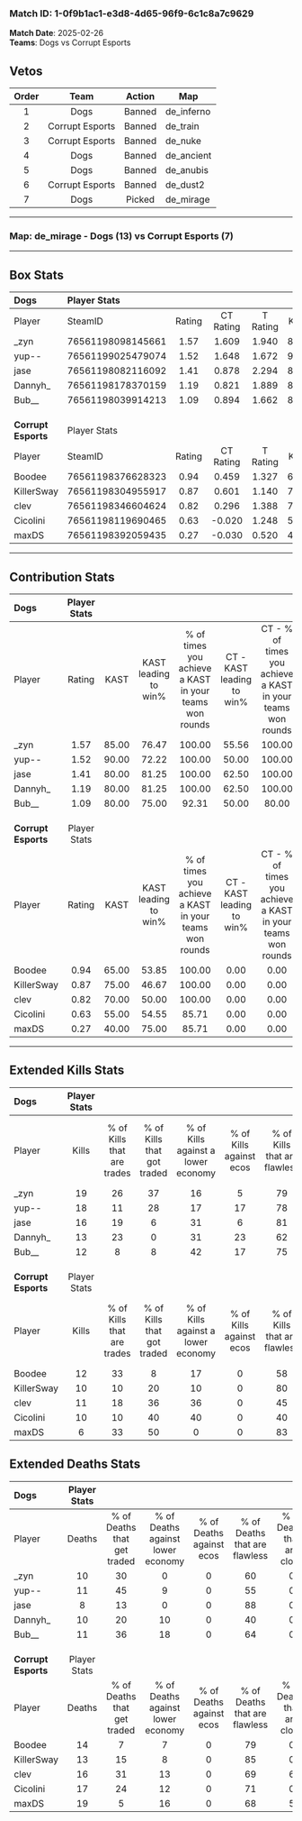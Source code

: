 ### Match ID: 1-0f9b1ac1-e3d8-4d65-96f9-6c1c8a7c9629  
**Match Date**: 2025-02-26  
**Teams**: Dogs vs Corrupt Esports  

## Vetos  

| Order | Team | Action | Map |
| :---: | :--: | :----: | --- |
| 1 | Dogs | Banned | de_inferno |
| 2 | Corrupt Esports | Banned | de_train |
| 3 | Corrupt Esports | Banned | de_nuke |
| 4 | Dogs | Banned | de_ancient |
| 5 | Dogs | Banned | de_anubis |
| 6 | Corrupt Esports | Banned | de_dust2 |
| 7 | Dogs | Picked | de_mirage |

---  

### **Map**: de_mirage - Dogs (13) vs Corrupt Esports (7)  
---  

## Box Stats  

| **Dogs**            | Player Stats      |        |           |          |       |      |       |         |        |      |     |
| :- | :- | :-: | :-: | :-: | :-: | :-: | :-: | :-: | :-: | :-: | :-: |
| Player              | SteamID           | Rating | CT Rating | T Rating | KAST  | ADR  | Kills | Assists | Deaths | K/D  | HS% |
| _zyn                | 76561198098145661 |  1.57  |   1.609   |  1.940   | 85.00 | 96.7 |  19   |    5    |   10   | 1.90 | 57  |
| yup--               | 76561199025479074 |  1.52  |   1.648   |  1.672   | 90.00 | 95.8 |  18   |    3    |   11   | 1.64 | 38  |
| jase                | 76561198082116092 |  1.41  |   0.878   |  2.294   | 80.00 | 84.2 |  16   |    3    |   8    | 2.00 | 37  |
| Dannyh_             | 76561198178370159 |  1.19  |   0.821   |  1.889   | 80.00 | 74.6 |  13   |    3    |   10   | 1.30 | 61  |
| Bub__               | 76561198039914213 |  1.09  |   0.894   |  1.662   | 80.00 | 64.3 |  12   |    3    |   11   | 1.09 | 41  |
|                     |                   |        |           |          |       |      |       |         |        |      |     |
|                     |                   |        |           |          |       |      |       |         |        |      |     |
|                     |                   |        |           |          |       |      |       |         |        |      |     |
| **Corrupt Esports** | Player Stats      |        |           |          |       |      |       |         |        |      |     |
| Player              | SteamID           | Rating | CT Rating | T Rating | KAST  | ADR  | Kills | Assists | Deaths | K/D  | HS% |
| Boodee              | 76561198376628323 |  0.94  |   0.459   |  1.327   | 65.00 | 74.2 |  12   |    5    |   14   | 0.86 | 66  |
| KillerSway          | 76561198304955917 |  0.87  |   0.601   |  1.140   | 75.00 | 52.0 |  10   |    2    |   13   | 0.77 | 10  |
| clev                | 76561198346604624 |  0.82  |   0.296   |  1.388   | 70.00 | 56.7 |  11   |    3    |   16   | 0.69 | 54  |
| Cicolini            | 76561198119690465 |  0.63  |  -0.020   |  1.248   | 55.00 | 55.3 |  10   |    3    |   17   | 0.59 | 70  |
| maxDS               | 76561198392059435 |  0.27  |  -0.030   |  0.520   | 40.00 | 48.2 |   6   |    2    |   19   | 0.32 | 100 |
---  

## Contribution Stats  

| **Dogs**            | Player Stats |       |                      |                                                        |                           |                                                             |                          |                                                            |
| :- | :-: | :-: | :-: | :-: | :-: | :-: | :-: | :-: |
| Player              |    Rating    | KAST  | KAST leading to win% | % of times you achieve a KAST in your teams won rounds | CT - KAST leading to win% | CT - % of times you achieve a KAST in your teams won rounds | T - KAST leading to win% | T - % of times you achieve a KAST in your teams won rounds |
| _zyn                |     1.57     | 85.00 |        76.47         |                         100.00                         |           55.56           |                           100.00                            |          100.00          |                           100.00                           |
| yup--               |     1.52     | 90.00 |        72.22         |                         100.00                         |           50.00           |                           100.00                            |          100.00          |                           100.00                           |
| jase                |     1.41     | 80.00 |        81.25         |                         100.00                         |           62.50           |                           100.00                            |          100.00          |                           100.00                           |
| Dannyh_             |     1.19     | 80.00 |        81.25         |                         100.00                         |           62.50           |                           100.00                            |          100.00          |                           100.00                           |
| Bub__               |     1.09     | 80.00 |        75.00         |                         92.31                          |           50.00           |                            80.00                            |          100.00          |                           100.00                           |
|                     |              |       |                      |                                                        |                           |                                                             |                          |                                                            |
|                     |              |       |                      |                                                        |                           |                                                             |                          |                                                            |
|                     |              |       |                      |                                                        |                           |                                                             |                          |                                                            |
| **Corrupt Esports** | Player Stats |       |                      |                                                        |                           |                                                             |                          |                                                            |
| Player              |    Rating    | KAST  | KAST leading to win% | % of times you achieve a KAST in your teams won rounds | CT - KAST leading to win% | CT - % of times you achieve a KAST in your teams won rounds | T - KAST leading to win% | T - % of times you achieve a KAST in your teams won rounds |
| Boodee              |     0.94     | 65.00 |        53.85         |                         100.00                         |           0.00            |                            0.00                             |          77.78           |                           100.00                           |
| KillerSway          |     0.87     | 75.00 |        46.67         |                         100.00                         |           0.00            |                            0.00                             |          70.00           |                           100.00                           |
| clev                |     0.82     | 70.00 |        50.00         |                         100.00                         |           0.00            |                            0.00                             |          70.00           |                           100.00                           |
| Cicolini            |     0.63     | 55.00 |        54.55         |                         85.71                          |           0.00            |                            0.00                             |          66.67           |                           85.71                            |
| maxDS               |     0.27     | 40.00 |        75.00         |                         85.71                          |           0.00            |                            0.00                             |          100.00          |                           85.71                            |
---  

## Extended Kills Stats  

| **Dogs**            | Player Stats |                            |                            |                                    |                         |                              |                                 |                                       |                    |           |
| :- | :-: | :-: | :-: | :-: | :-: | :-: | :-: | :-: | :-: | :-: |
| Player              |    Kills     | % of Kills that are trades | % of Kills that got traded | % of Kills against a lower economy | % of Kills against ecos | % of Kills that are flawless | % of Kills that are close duels | % of Kills that are assisted by flash | Pistol Round Kills | AWP Kills |
| _zyn                |      19      |             26             |             37             |                 16                 |            5            |              79              |                0                |                   0                   |         4          |     0     |
| yup--               |      18      |             11             |             28             |                 17                 |           17            |              78              |                0                |                   0                   |         2          |    10     |
| jase                |      16      |             19             |             6              |                 31                 |            6            |              81              |                6                |                   0                   |         1          |     6     |
| Dannyh_             |      13      |             23             |             0              |                 31                 |           23            |              62              |                8                |                   0                   |         1          |     0     |
| Bub__               |      12      |             8              |             8              |                 42                 |           17            |              75              |                0                |                   0                   |         1          |     3     |
|                     |              |                            |                            |                                    |                         |                              |                                 |                                       |                    |           |
|                     |              |                            |                            |                                    |                         |                              |                                 |                                       |                    |           |
|                     |              |                            |                            |                                    |                         |                              |                                 |                                       |                    |           |
| **Corrupt Esports** | Player Stats |                            |                            |                                    |                         |                              |                                 |                                       |                    |           |
| Player              |    Kills     | % of Kills that are trades | % of Kills that got traded | % of Kills against a lower economy | % of Kills against ecos | % of Kills that are flawless | % of Kills that are close duels | % of Kills that are assisted by flash | Pistol Round Kills | AWP Kills |
| Boodee              |      12      |             33             |             8              |                 17                 |            0            |              58              |                0                |                   0                   |         3          |     0     |
| KillerSway          |      10      |             10             |             20             |                 10                 |            0            |              80              |                0                |                  10                   |         0          |     7     |
| clev                |      11      |             18             |             36             |                 36                 |            0            |              45              |                0                |                   0                   |         3          |     0     |
| Cicolini            |      10      |             10             |             40             |                 40                 |            0            |              40              |                0                |                   0                   |         0          |     0     |
| maxDS               |      6       |             33             |             50             |                 0                  |            0            |              83              |                0                |                  17                   |         1          |     0     |
## Extended Deaths Stats  

| **Dogs**            | Player Stats |                             |                                   |                          |                               |                            |                           |               |
| :- | :-: | :-: | :-: | :-: | :-: | :-: | :-: | :-: |
| Player              |    Deaths    | % of Deaths that get traded | % of Deaths against lower economy | % of Deaths against ecos | % of Deaths that are flawless | % of Deaths that are close | % of Deaths while blinded | Deaths to AWP |
| _zyn                |      10      |             30              |                 0                 |            0             |              60               |             0              |             0             |       1       |
| yup--               |      11      |             45              |                 9                 |            0             |              55               |             0              |             0             |       0       |
| jase                |      8       |             13              |                 0                 |            0             |              88               |             0              |            13             |       1       |
| Dannyh_             |      10      |             20              |                10                 |            0             |              40               |             0              |            10             |       2       |
| Bub__               |      11      |             36              |                18                 |            0             |              64               |             0              |             0             |       3       |
|                     |              |                             |                                   |                          |                               |                            |                           |               |
|                     |              |                             |                                   |                          |                               |                            |                           |               |
|                     |              |                             |                                   |                          |                               |                            |                           |               |
| **Corrupt Esports** | Player Stats |                             |                                   |                          |                               |                            |                           |               |
| Player              |    Deaths    | % of Deaths that get traded | % of Deaths against lower economy | % of Deaths against ecos | % of Deaths that are flawless | % of Deaths that are close | % of Deaths while blinded | Deaths to AWP |
| Boodee              |      14      |              7              |                 7                 |            0             |              79               |             0              |             0             |       2       |
| KillerSway          |      13      |             15              |                 8                 |            0             |              85               |             0              |             0             |       5       |
| clev                |      16      |             31              |                13                 |            0             |              69               |             6              |             0             |       2       |
| Cicolini            |      17      |             24              |                12                 |            0             |              71               |             0              |             0             |       6       |
| maxDS               |      19      |              5              |                16                 |            0             |              68               |             5              |             0             |       4       |
